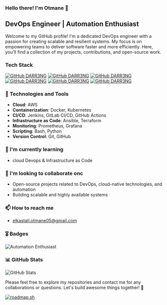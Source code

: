 ### Hello there! I'm Otmane 👋

## DevOps Engineer | Automation Enthusiast

Welcome to my GitHub profile! I'm a dedicated DevOps engineer with a passion for creating scalable and resilient systems. My focus is on empowering teams to deliver software faster and more efficiently. Here, you'll find a collection of my projects, contributions, and open-source work.

### Tech Stack
[![GitHub DARR3NG](https://img.shields.io/badge/Amazon_AWS-FF9900?style=for-the-badge&logo=amazonaws&logoColor=white)](https://aws.amazon.com/)
[![GitHub DARR3NG](https://img.shields.io/badge/Terraform-7B42BC?style=for-the-badge&logo=terraform&logoColor=white)](https://terraform.io)
[![GitHub DARR3NG](https://img.shields.io/badge/Docker-2CA5E0?style=for-the-badge&logo=docker&logoColor=white)](https://docker.com/)
[![GitHub DARR3NG](https://img.shields.io/badge/kubernetes-%23326ce5.svg?style=for-the-badge&logo=kubernetes&logoColor=white)](https://kubernetes.io/)
[![GitHub DARR3NG](https://img.shields.io/badge/jenkins-%232C5263.svg?style=for-the-badge&logo=jenkins&logoColor=white)](https://www.jenkins.io/)
[![GitHub DARR3NG](https://img.shields.io/badge/Amazon_AWS-FF9900?style=for-the-badge&logo=amazonaws&logoColor=white)](https://aws.amazon.com/)



### 🔧 Technologies and Tools

- **Cloud**: AWS
- **Containerization**: Docker, Kubernetes
- **CI/CD**: Jenkins, GitLab CI/CD, GitHub Actions
- **Infrastructure as Code**: Ansible, Terraform
- **Monitoring**: Prometheus, Grafana
- **Scripting**: Bash, Python
- **Version Control**: Git, GitHub

### 🌱 I'm currently learning

- cloud Devops & Infrastructure as Code 

### 👯 I'm looking to collaborate onc

- Open-source projects related to DevOps, cloud-native technologies, and automation
- Building scalable and highly available systems

### 📫 How to reach me

- elkastali.otmane05@gmail.com
<!--
### 🏆 Certifications

- AWS Certified SysOps Administrator - Associate
- AWS Certified Solutions Architect - Associate
- HashiCorp Certified: Terraform Associate
-->
### 🎖️ Badges

<!-- ![AWS Certified SysOps Administrator](https://img.shields.io/badge/AWS%20Certified-SysOps%20Administrator-FF9900?style=for-the-badge)
![AWS Certified Solutions Architect](https://img.shields.io/badge/AWS%20Certified-Solutions%20Architect-FF9900?style=for-the-badge)
![HashiCorp Certified: Terraform Associate](https://img.shields.io/badge/HashiCorp%20Certified-Terraform%20Associate-486C8D?style=for-the-badge)

![Docker Lover](https://img.shields.io/badge/Docker-Lover-2496ED?style=for-the-badge)-->
![Automation Enthusiast](https://img.shields.io/badge/Automation-Enthusiast-00C7B7?style=for-the-badge)

### 📊 GitHub Stats

![GitHub Stats](https://github-readme-stats.vercel.app/api?username=DARR3NG&show_icons=true&theme=radical)

Please feel free to explore my repositories and contact me for any collaborations or questions. Let's build awesome things together! 🚀

[![roadmap.sh](https://api.roadmap.sh/v1-badge/tall/6689cb38501413692bae174e?variant=dark)](https://roadmap.sh)
